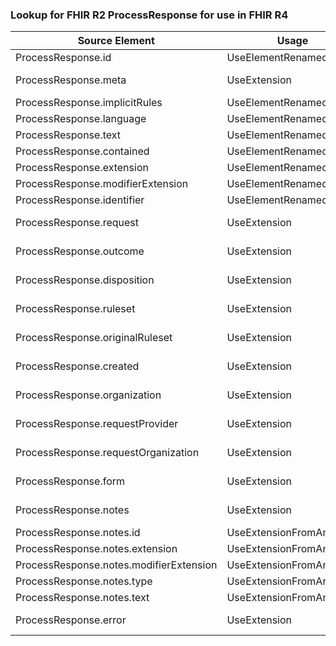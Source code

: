 ### Lookup for FHIR R2 ProcessResponse for use in FHIR R4

| Source Element | Usage | Target |
| -------------- | ----- | ------ |
| ProcessResponse.id | UseElementRenamed | Task.id |
| ProcessResponse.meta | UseExtension | http://hl7.org/fhir/1.0/StructureDefinition/extension-ProcessResponse.meta |
| ProcessResponse.implicitRules | UseElementRenamed | Task.implicitRules |
| ProcessResponse.language | UseElementRenamed | Task.language |
| ProcessResponse.text | UseElementRenamed | Task.text |
| ProcessResponse.contained | UseElementRenamed | Task.contained |
| ProcessResponse.extension | UseElementRenamed | Task.extension |
| ProcessResponse.modifierExtension | UseElementRenamed | Task.modifierExtension |
| ProcessResponse.identifier | UseElementRenamed | Task.identifier |
| ProcessResponse.request | UseExtension | http://hl7.org/fhir/1.0/StructureDefinition/extension-ProcessResponse.request |
| ProcessResponse.outcome | UseExtension | http://hl7.org/fhir/1.0/StructureDefinition/extension-ProcessResponse.outcome |
| ProcessResponse.disposition | UseExtension | http://hl7.org/fhir/1.0/StructureDefinition/extension-ProcessResponse.disposition |
| ProcessResponse.ruleset | UseExtension | http://hl7.org/fhir/1.0/StructureDefinition/extension-ProcessResponse.ruleset |
| ProcessResponse.originalRuleset | UseExtension | http://hl7.org/fhir/1.0/StructureDefinition/extension-ProcessResponse.originalRuleset |
| ProcessResponse.created | UseExtension | http://hl7.org/fhir/1.0/StructureDefinition/extension-ProcessResponse.created |
| ProcessResponse.organization | UseExtension | http://hl7.org/fhir/1.0/StructureDefinition/extension-ProcessResponse.organization |
| ProcessResponse.requestProvider | UseExtension | http://hl7.org/fhir/1.0/StructureDefinition/extension-ProcessResponse.requestProvider |
| ProcessResponse.requestOrganization | UseExtension | http://hl7.org/fhir/1.0/StructureDefinition/extension-ProcessResponse.requestOrganization |
| ProcessResponse.form | UseExtension | http://hl7.org/fhir/1.0/StructureDefinition/extension-ProcessResponse.form |
| ProcessResponse.notes | UseExtension | http://hl7.org/fhir/1.0/StructureDefinition/extension-ProcessResponse.notes |
| ProcessResponse.notes.id | UseExtensionFromAncestor | - |
| ProcessResponse.notes.extension | UseExtensionFromAncestor | - |
| ProcessResponse.notes.modifierExtension | UseExtensionFromAncestor | - |
| ProcessResponse.notes.type | UseExtensionFromAncestor | - |
| ProcessResponse.notes.text | UseExtensionFromAncestor | - |
| ProcessResponse.error | UseExtension | http://hl7.org/fhir/1.0/StructureDefinition/extension-ProcessResponse.error |
